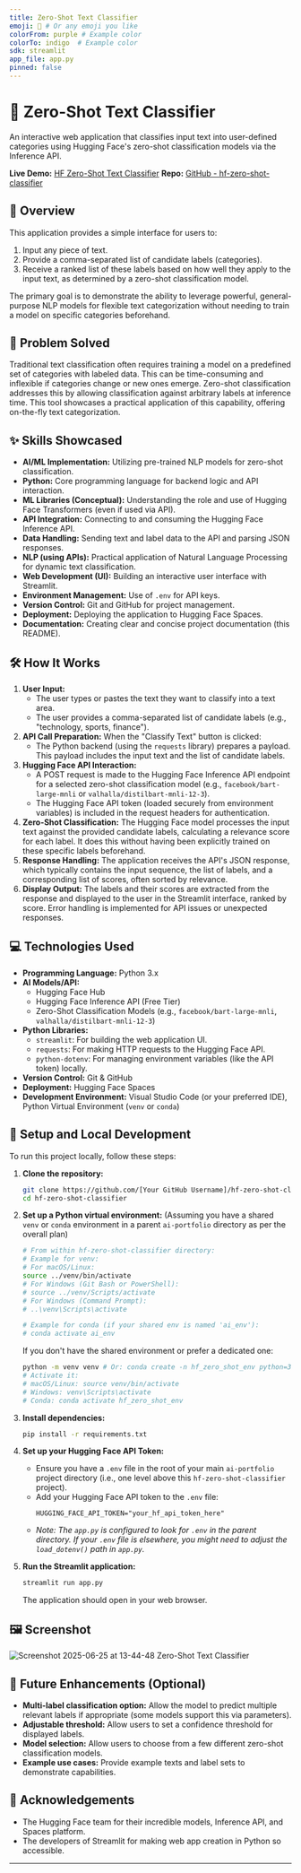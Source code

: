 ```yaml
---
title: Zero-Shot Text Classifier
emoji: 🎯 # Or any emoji you like
colorFrom: purple # Example color
colorTo: indigo  # Example color
sdk: streamlit
app_file: app.py
pinned: false 
---
```


# 🎯 Zero-Shot Text Classifier

An interactive web application that classifies input text into user-defined categories using Hugging Face's zero-shot classification models via the Inference API. 

**Live Demo:** [HF Zero-Shot Text Classifier](https://dylangamachefl-hf-zero-shot-classifier.hf.space)
**Repo:** [GitHub - hf-zero-shot-classifier](https://github.com/dylangamachefl/hf-zero-shot-classifier)

## 📖 Overview

This application provides a simple interface for users to:
1.  Input any piece of text.
2.  Provide a comma-separated list of candidate labels (categories).
3.  Receive a ranked list of these labels based on how well they apply to the input text, as determined by a zero-shot classification model.

The primary goal is to demonstrate the ability to leverage powerful, general-purpose NLP models for flexible text categorization without needing to train a model on specific categories beforehand.

## 🎯 Problem Solved

Traditional text classification often requires training a model on a predefined set of categories with labeled data. This can be time-consuming and inflexible if categories change or new ones emerge. Zero-shot classification addresses this by allowing classification against arbitrary labels at inference time. This tool showcases a practical application of this capability, offering on-the-fly text categorization.

## ✨ Skills Showcased

*   **AI/ML Implementation:** Utilizing pre-trained NLP models for zero-shot classification.
*   **Python:** Core programming language for backend logic and API interaction.
*   **ML Libraries (Conceptual):** Understanding the role and use of Hugging Face Transformers (even if used via API).
*   **API Integration:** Connecting to and consuming the Hugging Face Inference API.
*   **Data Handling:** Sending text and label data to the API and parsing JSON responses.
*   **NLP (using APIs):** Practical application of Natural Language Processing for dynamic text classification.
*   **Web Development (UI):** Building an interactive user interface with Streamlit.
*   **Environment Management:** Use of `.env` for API keys.
*   **Version Control:** Git and GitHub for project management.
*   **Deployment:** Deploying the application to Hugging Face Spaces.
*   **Documentation:** Creating clear and concise project documentation (this README).

## 🛠️ How It Works

1.  **User Input:**
    *   The user types or pastes the text they want to classify into a text area.
    *   The user provides a comma-separated list of candidate labels (e.g., "technology, sports, finance").
2.  **API Call Preparation:** When the "Classify Text" button is clicked:
    *   The Python backend (using the `requests` library) prepares a payload. This payload includes the input text and the list of candidate labels.
3.  **Hugging Face API Interaction:**
    *   A POST request is made to the Hugging Face Inference API endpoint for a selected zero-shot classification model (e.g., `facebook/bart-large-mnli` or `valhalla/distilbart-mnli-12-3`).
    *   The Hugging Face API token (loaded securely from environment variables) is included in the request headers for authentication.
4.  **Zero-Shot Classification:** The Hugging Face model processes the input text against the provided candidate labels, calculating a relevance score for each label. It does this without having been explicitly trained on these specific labels beforehand.
5.  **Response Handling:** The application receives the API's JSON response, which typically contains the input sequence, the list of labels, and a corresponding list of scores, often sorted by relevance.
6.  **Display Output:** The labels and their scores are extracted from the response and displayed to the user in the Streamlit interface, ranked by score. Error handling is implemented for API issues or unexpected responses.

## 💻 Technologies Used

*   **Programming Language:** Python 3.x
*   **AI Models/API:**
    *   Hugging Face Hub
    *   Hugging Face Inference API (Free Tier)
    *   Zero-Shot Classification Models (e.g., `facebook/bart-large-mnli`, `valhalla/distilbart-mnli-12-3`)
*   **Python Libraries:**
    *   `streamlit`: For building the web application UI.
    *   `requests`: For making HTTP requests to the Hugging Face API.
    *   `python-dotenv`: For managing environment variables (like the API token) locally.
*   **Version Control:** Git & GitHub
*   **Deployment:** Hugging Face Spaces
*   **Development Environment:** Visual Studio Code (or your preferred IDE), Python Virtual Environment (`venv` or `conda`)

## 🚀 Setup and Local Development

To run this project locally, follow these steps:

1.  **Clone the repository:**
    ```bash
    git clone https://github.com/[Your GitHub Username]/hf-zero-shot-classifier.git
    cd hf-zero-shot-classifier
    ```

2.  **Set up a Python virtual environment:**
    (Assuming you have a shared `venv` or `conda` environment in a parent `ai-portfolio` directory as per the overall plan)
    ```bash
    # From within hf-zero-shot-classifier directory:
    # Example for venv:
    # For macOS/Linux:
    source ../venv/bin/activate 
    # For Windows (Git Bash or PowerShell):
    # source ../venv/Scripts/activate
    # For Windows (Command Prompt):
    # ..\venv\Scripts\activate

    # Example for conda (if your shared env is named 'ai_env'):
    # conda activate ai_env 
    ```
    If you don't have the shared environment or prefer a dedicated one:
    ```bash
    python -m venv venv # Or: conda create -n hf_zero_shot_env python=3.9
    # Activate it:
    # macOS/Linux: source venv/bin/activate
    # Windows: venv\Scripts\activate
    # Conda: conda activate hf_zero_shot_env
    ```

3.  **Install dependencies:**
    ```bash
    pip install -r requirements.txt
    ```

4.  **Set up your Hugging Face API Token:**
    *   Ensure you have a `.env` file in the root of your main `ai-portfolio` project directory (i.e., one level above this `hf-zero-shot-classifier` project).
    *   Add your Hugging Face API token to the `.env` file:
        ```
        HUGGING_FACE_API_TOKEN="your_hf_api_token_here"
        ```
    *   *Note: The `app.py` is configured to look for `.env` in the parent directory. If your `.env` file is elsewhere, you might need to adjust the `load_dotenv()` path in `app.py`.*

5.  **Run the Streamlit application:**
    ```bash
    streamlit run app.py
    ```
    The application should open in your web browser.

## 🖼️ Screenshot
![Screenshot 2025-06-25 at 13-44-48 Zero-Shot Text Classifier](https://github.com/user-attachments/assets/c5c4ed6b-1a44-4ccf-b8b5-2e4310178a9d)


## 🔮 Future Enhancements (Optional)

*   **Multi-label classification option:** Allow the model to predict multiple relevant labels if appropriate (some models support this via parameters).
*   **Adjustable threshold:** Allow users to set a confidence threshold for displayed labels.
*   **Model selection:** Allow users to choose from a few different zero-shot classification models.
*   **Example use cases:** Provide example texts and label sets to demonstrate capabilities.

## 🙏 Acknowledgements

*   The Hugging Face team for their incredible models, Inference API, and Spaces platform.
*   The developers of Streamlit for making web app creation in Python so accessible.

---
